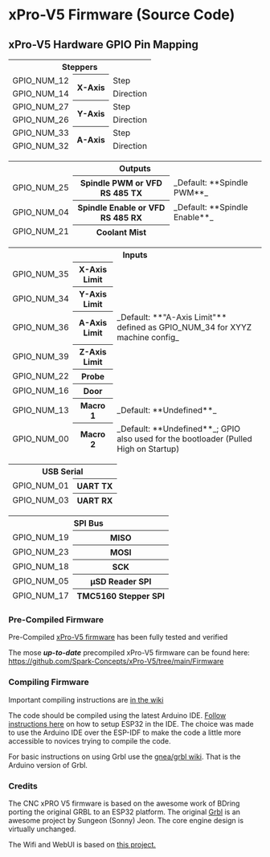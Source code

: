 # xPro-V5 Firmware (Source Code)

## xPro-V5 Hardware GPIO Pin Mapping
<table>
  <thead>
    <tr>
      <th colspan="3">Steppers</td>
    </tr>
    <tr>
      <td>GPIO_NUM_12</td>
      <th rowspan="2">X-Axis</th>
      <td>Step</td>
    </tr>
    <tr>
      <td>GPIO_NUM_14</td>
      <td>Direction</td>
    </tr>
    <tr>
      <td>GPIO_NUM_27</td>
      <th rowspan="2">Y-Axis</th>
      <td>Step</td>
    </tr>
    <tr>
      <td>GPIO_NUM_26</td>
      <td>Direction</td>
    </tr>
    <tr>
      <td>GPIO_NUM_33</td>
      <th rowspan="2">A-Axis</th>
      <td>Step</td>
    </tr>
    <tr>
      <td>GPIO_NUM_32</td>
      <td>Direction</td>
    </tr>
</tbody>
  
<table>
  <thead>
    <tr>
      <th colspan="3">Outputs</td>
    </tr>
    <tr>
      <td>GPIO_NUM_25</td>
      <th>Spindle PWM or VFD RS 485 TX</th>
      <td>_Default: **Spindle PWM**_</td>
    </tr>
    <tr>
      <td>GPIO_NUM_04</td>
      <th>Spindle Enable or VFD RS 485 RX</th>
      <td>_Default: **Spindle Enable**_</td>
    </tr>
    <tr>
      <td>GPIO_NUM_21</td>
      <th>Coolant Mist</th>
      <td></td>
    </tr>
</tbody>
    
<table>
  <thead>
    <tr>
      <th colspan="3">Inputs</td>
    </tr>
    <tr>
      <td>GPIO_NUM_35</td>
      <th>X-Axis Limit</th>
      <td></td>
    </tr>
    <tr>
      <td>GPIO_NUM_34</td>
      <th>Y-Axis Limit</th>
      <td></td>
    </tr>
    <tr>
      <td>GPIO_NUM_36</td>
      <th>A-Axis Limit</th>
      <td>_Default: **"A-Axis Limit"** defined as GPIO_NUM_34 for XYYZ machine config_</td>
    </tr>
    <tr>
      <td>GPIO_NUM_39</td>
      <th>Z-Axis Limit</th>
      <td></td>
    </tr>
    <tr>
      <td>GPIO_NUM_22</td>
      <th>Probe</th>
      <td></td>
    </tr>
    <tr>
      <td>GPIO_NUM_16</td>
      <th>Door</th>
      <td></td>
    </tr>
    <tr>
      <td>GPIO_NUM_13</td>
      <th>Macro 1</th>
      <td>_Default: **Undefined**_</td>
    </tr>
    <tr>
      <td>GPIO_NUM_00</td>
      <th>Macro 2</th>
      <td>_Default: **Undefined**_; GPIO also used for the bootloader (Pulled High on Startup)</td>
    </tr>
</tbody>
  
<table>
  <thead>
    <tr>
      <th colspan="2">USB Serial</td>
    </tr>
    <tr>
      <td>GPIO_NUM_01</td>
      <th>UART TX</th>
    </tr>
    <tr>
      <td>GPIO_NUM_03</td>
      <th>UART RX</th>
    </tr>
</tbody>

<table>
  <thead>
    <tr>
      <th colspan="2">SPI Bus</td>
    </tr>
    <tr>
      <td>GPIO_NUM_19</td>
      <th>MISO</th>
    </tr>
    <tr>
      <td>GPIO_NUM_23</td>
      <th>MOSI</th>
    </tr>
    <tr>
      <td>GPIO_NUM_18</td>
      <th>SCK</th>
    </tr>
    <tr>
      <td>GPIO_NUM_05</td>
      <th>µSD Reader SPI</td>
    </tr>
    <tr>
      <td>GPIO_NUM_17</td>
      <th>TMC5160 Stepper SPI</td>
    </tr>
</tbody>
<table>

### Pre-Compiled Firmware

Pre-Compiled [xPro-V5 firmware](https://github.com/Spark-Concepts/xPro-V5/wiki/Checking_firmware_and_upgrading#precompiled-firmware) has been fully tested and verified

The mose ***up-to-date*** precompiled xPro-V5 firmware can be found here: https://github.com/Spark-Concepts/xPro-V5/tree/main/Firmware

### Compiling Firmware

Important compiling instructions are [in the wiki](https://github.com/bdring/Grbl_Esp32/wiki/Compiling-with-Arduino-IDE#compiling-firmware)

The code should be compiled using the latest Arduino IDE. [Follow instructions here](https://github.com/espressif/arduino-esp32) on how to setup ESP32 in the IDE. The choice was made to use the Arduino IDE over the ESP-IDF to make the code a little more accessible to novices trying to compile the code.

For basic instructions on using Grbl use the [gnea/grbl wiki](https://github.com/gnea/grbl/wiki). That is the Arduino version of Grbl.

### Credits

The CNC xPRO V5 firmware is based on the awesome work of BDring porting the original GRBL to an ESP32 platform.  The original [Grbl](https://github.com/gnea/grbl) is an awesome project by Sungeon (Sonny) Jeon. The core engine design is virtually unchanged.

The Wifi and WebUI is based on [this project.](https://github.com/luc-github/ESP3D-WEBUI)  


